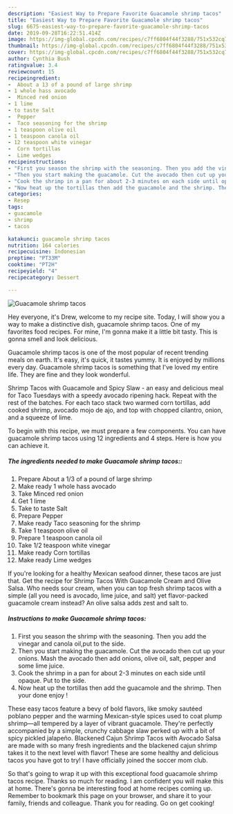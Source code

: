 ```yaml
---
description: "Easiest Way to Prepare Favorite Guacamole shrimp tacos"
title: "Easiest Way to Prepare Favorite Guacamole shrimp tacos"
slug: 6675-easiest-way-to-prepare-favorite-guacamole-shrimp-tacos
date: 2019-09-28T16:22:51.414Z
image: https://img-global.cpcdn.com/recipes/c7ff6804f44f3288/751x532cq70/guacamole-shrimp-tacos-recipe-main-photo.jpg
thumbnail: https://img-global.cpcdn.com/recipes/c7ff6804f44f3288/751x532cq70/guacamole-shrimp-tacos-recipe-main-photo.jpg
cover: https://img-global.cpcdn.com/recipes/c7ff6804f44f3288/751x532cq70/guacamole-shrimp-tacos-recipe-main-photo.jpg
author: Cynthia Bush
ratingvalue: 3.4
reviewcount: 15
recipeingredient:
-  About a 13 of a pound of large shrimp
- 1 whole hass avocado
-  Minced red onion
- 1 lime
- to taste Salt
-  Pepper
-  Taco seasoning for the shrimp
- 1 teaspoon olive oil
- 1 teaspoon canola oil
- 12 teaspoon white vinegar
-  Corn tortillas
-  Lime wedges
recipeinstructions:
- "First you season the shrimp with the seasoning. Then you add the vinegar and canola oil,put to the side."
- "Then you start making the guacamole. Cut the avocado then cut up your onions. Mash the avocado then add onions, olive oil, salt, pepper and some lime juice."
- "Cook the shrimp in a pan for about 2-3 minutes on each side until opaque. Put to the side."
- "Now heat up the tortillas then add the guacamole and the shrimp. Then your done enjoy !"
categories:
- Resep
tags:
- guacamole
- shrimp
- tacos

katakunci: guacamole shrimp tacos
nutrition: 164 calories
recipecuisine: Indonesian
preptime: "PT33M"
cooktime: "PT2H"
recipeyield: "4"
recipecategory: Dessert

---
```



![Guacamole shrimp tacos](https://img-global.cpcdn.com/recipes/c7ff6804f44f3288/751x532cq70/guacamole-shrimp-tacos-recipe-main-photo.jpg)

Hey everyone, it's Drew, welcome to my recipe site. Today, I will show you a way to make a distinctive dish, guacamole shrimp tacos. One of my favorites food recipes. For mine, I'm gonna make it a little bit tasty. This is gonna smell and look delicious.

Guacamole shrimp tacos is one of the most popular of recent trending meals on earth. It's easy, it's quick, it tastes yummy. It is enjoyed by millions every day. Guacamole shrimp tacos is something that I've loved my entire life. They are fine and they look wonderful.

Shrimp Tacos with Guacamole and Spicy Slaw - an easy and delicious meal for Taco Tuesdays with a speedy avocado ripening hack. Repeat with the rest of the batches. For each taco stack two warmed corn tortillas, add cooked shrimp, avocado mojo de ajo, and top with chopped cilantro, onion, and a squeeze of lime.


To begin with this recipe, we must prepare a few components. You can have guacamole shrimp tacos using 12 ingredients and 4 steps. Here is how you can achieve it.

##### The ingredients needed to make Guacamole shrimp tacos::

1. Prepare  About a 1/3 of a pound of large shrimp
1. Make ready 1 whole hass avocado
1. Take  Minced red onion
1. Get 1 lime
1. Take to taste Salt
1. Prepare  Pepper
1. Make ready  Taco seasoning for the shrimp
1. Take 1 teaspoon olive oil
1. Prepare 1 teaspoon canola oil
1. Take 1/2 teaspoon white vinegar
1. Make ready  Corn tortillas
1. Make ready  Lime wedges


If you&#39;re looking for a healthy Mexican seafood dinner, these tacos are just that. Get the recipe for Shrimp Tacos With Guacamole Cream and Olive Salsa. Who needs sour cream, when you can top fresh shrimp tacos with a simple (all you need is avocado, lime juice, and salt) yet flavor-packed guacamole cream instead? An olive salsa adds zest and salt to. 

##### Instructions to make Guacamole shrimp tacos:

1. First you season the shrimp with the seasoning. Then you add the vinegar and canola oil,put to the side.
1. Then you start making the guacamole. Cut the avocado then cut up your onions. Mash the avocado then add onions, olive oil, salt, pepper and some lime juice.
1. Cook the shrimp in a pan for about 2-3 minutes on each side until opaque. Put to the side.
1. Now heat up the tortillas then add the guacamole and the shrimp. Then your done enjoy !


These easy tacos feature a bevy of bold flavors, like smoky sautéed poblano pepper and the warming Mexican-style spices used to coat plump shrimp—all tempered by a layer of vibrant guacamole. They&#39;re perfectly accompanied by a simple, crunchy cabbage slaw perked up with a bit of spicy pickled jalapeño. Blackened Cajun Shrimp Tacos with Avocado Salsa are made with so many fresh ingredients and the blackened cajun shrimp takes it to the next level with flavor! These are some healthy and delicious tacos you have got to try! I have officially joined the soccer mom club. 

So that's going to wrap it up with this exceptional food guacamole shrimp tacos recipe. Thanks so much for reading. I am confident you will make this at home. There's gonna be interesting food at home recipes coming up. Remember to bookmark this page on your browser, and share it to your family, friends and colleague. Thank you for reading. Go on get cooking!
